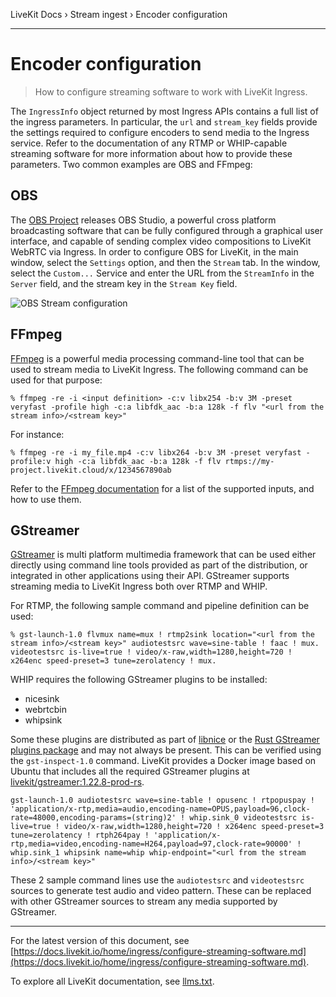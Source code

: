 LiveKit Docs › Stream ingest › Encoder configuration

---

# Encoder configuration

> How to configure streaming software to work with LiveKit Ingress.

The `IngressInfo` object returned by most Ingress APIs contains a full list of the ingress parameters. In particular, the `url` and `stream_key` fields provide the settings required to configure encoders to send media to the Ingress service. Refer to the documentation of any RTMP or WHIP-capable streaming software for more information about how to provide these parameters. Two common examples are OBS and FFmpeg:

## OBS

The [OBS Project](https://obsproject.com/) releases OBS Studio, a powerful cross platform broadcasting software that can be fully configured through a graphical user interface, and capable of sending complex video compositions to LiveKit WebRTC via Ingress. In order to configure OBS for LiveKit, in the main window, select the `Settings` option, and then the `Stream` tab. In the window, select the `Custom...` Service and enter the URL from the `StreamInfo` in the `Server` field, and the stream key in the `Stream Key` field.

![OBS Stream configuration](/images/ingress/obs_ingress_settings.png)

## FFmpeg

[FFmpeg](https://ffmpeg.org/) is a powerful media processing command-line tool that can be used to stream media to LiveKit Ingress. The following command can be used for that purpose:

```shell
% ffmpeg -re -i <input definition> -c:v libx254 -b:v 3M -preset veryfast -profile high -c:a libfdk_aac -b:a 128k -f flv "<url from the stream info>/<stream key>"

```

For instance:

```shell
% ffmpeg -re -i my_file.mp4 -c:v libx264 -b:v 3M -preset veryfast -profile:v high -c:a libfdk_aac -b:a 128k -f flv rtmps://my-project.livekit.cloud/x/1234567890ab

```

Refer to the [FFmpeg documentation](https://ffmpeg.org/ffmpeg.html) for a list of the supported inputs, and how to use them.

## GStreamer

[GStreamer](https://gstreamer.freedesktop.org/) is multi platform multimedia framework that can be used either directly using command line tools provided as part of the distribution, or integrated in other applications using their API. GStreamer supports streaming media to LiveKit Ingress both over RTMP and WHIP.

For RTMP, the following sample command and pipeline definition can be used:

```shell
% gst-launch-1.0 flvmux name=mux ! rtmp2sink location="<url from the stream info>/<stream key>" audiotestsrc wave=sine-table ! faac ! mux. videotestsrc is-live=true ! video/x-raw,width=1280,height=720 ! x264enc speed-preset=3 tune=zerolatency ! mux.

```

WHIP requires the following GStreamer plugins to be installed:

- nicesink
- webrtcbin
- whipsink

Some these plugins are distributed as part of [libnice](https://libnice.freedesktop.org) or the [Rust GStreamer plugins package](https://gitlab.freedesktop.org/gstreamer/gst-plugins-rs) and may not always be present. This can be verified using the `gst-inspect-1.0` command. LiveKit provides a Docker image based on Ubuntu that includes all the required GStreamer plugins at [livekit/gstreamer:1.22.8-prod-rs](https://hub.docker.com/layers/livekit/gstreamer/1.22.8-prod-rs/images/sha256-1a4d7ef428875550400430a57acf0759f1cb02771dbac2501b2d3fbe2f1ce74e?context=explore).

```shell
gst-launch-1.0 audiotestsrc wave=sine-table ! opusenc ! rtpopuspay ! 'application/x-rtp,media=audio,encoding-name=OPUS,payload=96,clock-rate=48000,encoding-params=(string)2' ! whip.sink_0 videotestsrc is-live=true ! video/x-raw,width=1280,height=720 ! x264enc speed-preset=3 tune=zerolatency ! rtph264pay ! 'application/x-rtp,media=video,encoding-name=H264,payload=97,clock-rate=90000' ! whip.sink_1 whipsink name=whip whip-endpoint="<url from the stream info>/<stream key>"

```

These 2 sample command lines use the `audiotestsrc` and `videotestsrc` sources to generate test audio and video pattern. These can be replaced with other GStreamer sources to stream any media supported by GStreamer.

---


For the latest version of this document, see [https://docs.livekit.io/home/ingress/configure-streaming-software.md](https://docs.livekit.io/home/ingress/configure-streaming-software.md).

To explore all LiveKit documentation, see [llms.txt](https://docs.livekit.io/llms.txt).